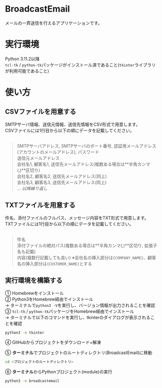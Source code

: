 # BroadcastEmail

メールの一斉送信を行えるアプリケーションです。

# 実行環境
Python 3.11.2以降<br>
`tcl-tk` / `python-tk`パッケージがインストール済であること(`tkinter`ライブラリが利用可能であること)

# 使い方

## CSVファイルを用意する

SMTPサーバ情報、送信元情報、送信先情報をCSV形式で用意します。<br>
CSVファイルには1行目から以下の順にデータを記載してください。<br>
<br>
> SMTPサーバアドレス, SMTPサーバのポート番号, 認証用メールアドレス(アカウントのメールアドレス), パスワード<br>
> 送信元メールアドレス<br>
> 会社名1, 顧客名1, 送信先メールアドレス(複数ある場合は**半角カンマ(,)**区切り)<br>
> 会社名2, 顧客名2, 送信先メールアドレス(同上)<br>
> 会社名3, 顧客名3, 送信先メールアドレス(同上)<br>
> ... *以降繰り返し*<br>

## TXTファイルを用意する

件名、添付ファイルのフルパス、メッセージ内容をTXT形式で用意します。<br>
TXTファイルには1行目から以下の順にデータを記載してください。<br>
<br>
> 件名<br>
> 添付ファイルの絶対パス(複数ある場合は**半角カンマ(,)**区切り, 拡張子名も記載)<br>
> 内容(複数行記載しても良い) ※会社名の挿入部分は`{COMPANY_NAME}`、顧客名の挿入部分は`{CUSTOMER_NAME}`とする<br>

## 実行環境を構築する

① Homebrewをインストール<br>
② Python3をHomebrew経由でインストール<br>
→ ターミナルで`python3 -V`を実行し、バージョン情報が出力されることを確認<br>
③ `tcl-tk` / `python-tk`パッケージをHomebrew経由でインストール<br>
→ ターミナルで以下のコマンドを実行し、tkinterのダイアログが表示されることを確認<br>

```sh
python3 -m tkinter
```

④ GitHubからプロジェクトをダウンロード+解凍

⑤ **ターミナル**でプロジェクトのルートディレクトリ(BroadcastEmail)に移動

```sh
cd <プロジェクトのルートディレクトリ>
```

⑥ **ターミナル**からPythonプロジェクト(module)の実行<br>

```sh
python3 -m broadcastemail
```